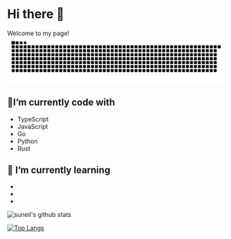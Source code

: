 # Hi there 👋

<!--
**suneil-zyc/suneil-zyc** is a ✨ _special_ ✨ repository because its `README.md` (this file) appears on your GitHub profile.

Here are some ideas to get you started:

- 🔭 I’m currently working on ...
- 🌱 I’m currently learning ...
- 👯 I’m looking to collaborate on ...
- 🤔 I’m looking for help with ...
- 💬 Ask me about ...
- 📫 How to reach me: ...
- 😄 Pronouns: ...
- ⚡ Fun fact: ...
-->
Welcome to my page!
<img align="center" src="https://raw.githubusercontent.com/plexpt/plexpt/snake/github-snake.svg">

## 🔭I’m currently code with

- TypeScript
- JavaScript
- Go
- Python
- Rust

## 🌱 I’m currently learning

-
-
-

![suneil's github stats](https://github-readme-stats.vercel.app/api?username=suneil&show_icons=true&count_private=true&theme=vue-dark)

[![Top Langs](https://github-readme-stats.vercel.app/api/top-langs/?username=suneil&theme=vue-dark)](https://github.com/suneil-zyc)


